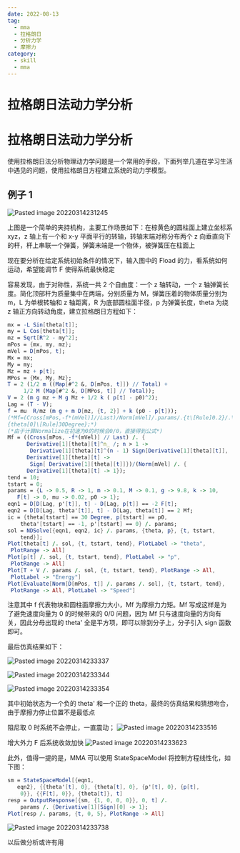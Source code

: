 ```yaml
---
date: 2022-08-13
tag:
  - mma
  - 拉格朗日
  - 分析力学
  - 摩擦力
category:
  - skill
  - mma
---
```


# 拉格朗日法动力学分析

# 拉格朗日法动力学分析


使用拉格朗日法分析物理动力学问题是一个常用的手段，下面列举几道在学习生活中遇见的问题，使用拉格朗日方程建立系统的动力学模型。

## 例子 1

![Pasted image 20220314231245](./assets/Pasted-image-20220314231245.png)

上图是一个简单的夹持机构，主要工作场景如下：在棕黄色的圆柱面上建立坐标系 xyz，z 轴上有一个和 x-y 平面平行的转轴，转轴末端对称分布两个 z 向垂直向下的杆，杆上串联一个弹簧，弹簧末端是一个物体，被弹簧压在柱面上

现在要分析在给定系统初始条件的情况下，输入图中的 Fload 的力，看系统如何运动，希望能调节 F 使得系统最快稳定

容易发现，由于对称性，系统一共 2 个自由度：一个 z 轴转动，一个 z 轴弹簧长度。简化顶部杆为质量集中在两端，分别质量为 M，弹簧压着的物体质量分别为 m，L 为单根转轴和 z 轴距离，R 为底部圆柱面半径，p 为弹簧长度，theta 为绕 z 轴正方向转动角度，建立拉格朗日方程如下：

```mathematica
mx = -L Sin[theta[t]];
my = L Cos[theta[t]];
mz = Sqrt[R^2 - my^2];
mPos = {mx, my, mz};
mVel = D[mPos, t];
Mx = mx;
My = my;
Mz = mz + p[t];
MPos = {Mx, My, Mz};
T = 2 (1/2 m ((Map[#^2 &, D[mPos, t]]) // Total) + 
     1/2 M (Map[#^2 &, D[MPos, t]] // Total));
V = 2 (m g mz + M g Mz + 1/2 k ( p[t] - p0)^2);
Lag = (T - V);
f = mu  R/mz (m g + m D[mz, {t, 2}] + k (p0 - p[t]));
(*Mf=(Cross[mPos,-f*(mVel)]//Last)/Norm[mVel]/.params/.{t\[Rule]0.2}/.\
{theta[0]\[Rule]30Degree};*)
(*由于计算Normalize在初速为0的时候会0/0，直接得到公式*)
Mf = ((Cross[mPos, -f*(mVel)] // Last) /. { 
      Derivative[1][theta][t]^n_ /; n > 1 -> 
       Derivative[1][theta][t]^(n - 1) Sign[Derivative[1][theta][t]], 
      Derivative[1][theta][t] -> 
       Sign[ Derivative[1][theta][t]]})/(Norm[mVel] /. { 
      Derivative[1][theta][t] -> 1});
tend = 10;
tstart = 0;
params = {L -> 0.5, R -> 1, m -> 0.1, M -> 0.1, g -> 9.8, k -> 10, 
   F[t] -> 0, mu -> 0.02, p0 -> 1};
eqn1 = D[D[Lag, p'[t]], t] - D[Lag, p[t]] == -2 F[t];
eqn2 = D[D[Lag, theta'[t]], t] - D[Lag, theta[t]] == 2 Mf;
ic = {theta[tstart] == 30 Degree, p[tstart] == p0, 
    theta'[tstart] == -1, p'[tstart] == 0} /. params;
sol = NDSolve[{eqn1, eqn2, ic} /. params, {theta, p}, {t, tstart, 
    tend}];
Plot[theta[t] /. sol, {t, tstart, tend}, PlotLabel -> "theta", 
 PlotRange -> All]
Plot[p[t] /. sol, {t, tstart, tend}, PlotLabel -> "p", 
 PlotRange -> All]
Plot[T + V /. params /. sol, {t, tstart, tend}, PlotRange -> All, 
 PlotLabel -> "Energy"]
Plot[Evaluate[Norm[D[mPos, t]] /. params /. sol], {t, tstart, tend}, 
 PlotRange -> All, PlotLabel -> "Speed"]    
```

注意其中 f 代表物块和圆柱面摩擦力大小，Mf 为摩擦力力矩。Mf 写成这样是为了避免速度向量为 0 的时候带来的 0/0 问题，因为 Mf 只与速度向量的方向有关，因此分母出现的 theta' 全是平方项，即可以除到分子上，分子引入 sign 函数即可。

最后仿真结果如下：

![Pasted image 20220314233337](./assets/Pasted-image-20220314233337.png)

![Pasted image 20220314233344](./assets/Pasted-image-20220314233344.png)

![Pasted image 20220314233354](./assets/Pasted-image-20220314233354.png)

其中初始状态为一个负的 theta' 和一个正的 theta，最终的仿真结果和猜想吻合，由于摩擦力停止位置不是最低点

阻尼取 0 时系统不会停止，一直震动；
![Pasted image 20220314233516](./assets/Pasted-image-20220314233516.png)


增大外力 F 后系统收敛加快
![Pasted image 20220314233623](./assets/Pasted-image-20220314233623.png)

此外，值得一提的是，MMA 可以使用 StateSpaceModel 将控制方程线性化，如下图：
```mathematica
sm = StateSpaceModel[{eqn1, 
   eqn2}, {{theta'[t], 0}, {theta[t], 0}, {p'[t], 0}, {p[t], 
    0}}, {{F[t], 0}}, {theta[t]}, t]
resp = OutputResponse[{sm, {1, 0, 0, 0}}, 0, t] /. 
    params /. {Derivative[1][Sign][0] -> 1};
Plot[resp /. params, {t, 0, 5}, PlotRange -> All]
```

![Pasted image 20220314233738](./assets/Pasted-image-20220314233738.png)

以后做分析或许有用
